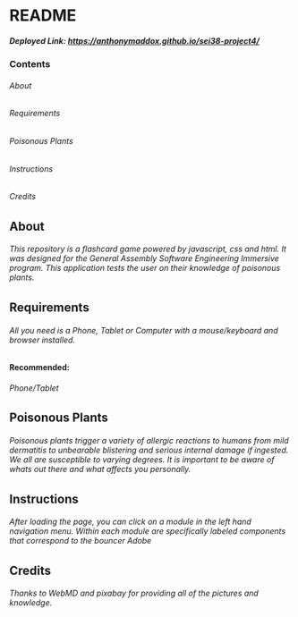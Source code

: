 # README

##### Deployed Link: https://anthonymaddox.github.io/sei38-project4/

### Contents

###### About

###### Requirements

###### Poisonous Plants

###### Instructions

###### Credits

## About

###### This repository is a flashcard game powered by javascript, css and html. It was designed for the General Assembly Software Engineering Immersive program. This application tests the user on their knowledge of poisonous plants.

## Requirements

###### All you need is a Phone, Tablet or Computer with a mouse/keyboard and browser installed.

#### Recommended:

###### Phone/Tablet

## Poisonous Plants

###### Poisonous plants trigger a variety of allergic reactions to humans from mild dermatitis to unbearable blistering and serious internal damage if ingested. We all are susceptible to varying degrees. It is important to be aware of whats out there and what affects you personally.

## Instructions

###### After loading the page, you can click on a module in the left hand navigation menu. Within each module are specifically labeled components that correspond to the bouncer Adobe

## Credits

###### Thanks to WebMD and pixabay for providing all of the pictures and knowledge.
